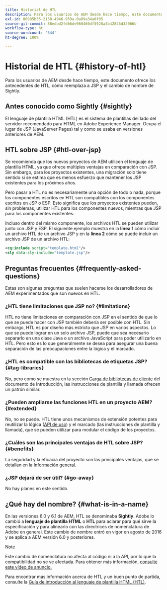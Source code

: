 ```yaml
---
title: Historial de HTL
description: Para los usuarios de AEM desde hace tiempo, este documento ofrece los antecedentes de HTL, cómo reemplaza a JSP y el cambio de nombre de Sightly.
exl-id: 00985b35-2130-4946-959a-0a09a34a0f05
source-git-commit: 88edbd2fd66de960460df5928a3b42846d32066b
workflow-type: ht
source-wordcount: '544'
ht-degree: 100%

---
```



# Historial de HTL {#history-of-htl}

Para los usuarios de AEM desde hace tiempo, este documento ofrece los antecedentes de HTL, cómo reemplaza a JSP y el cambio de nombre de Sightly.

## Antes conocido como Sightly {#sightly}

El lenguaje de plantilla HTML (HTL) es el sistema de plantillas del lado del servidor recomendado para HTML en Adobe Experience Manager. Ocupa el lugar de JSP (JavaServer Pages) tal y como se usaba en versiones anteriores de AEM.

## HTL sobre JSP {#htl-over-jsp}

Se recomienda que los nuevos proyectos de AEM utilicen el lenguaje de plantilla HTML, ya que ofrece múltiples ventajas en comparación con JSP. Sin embargo, para los proyectos existentes, una migración solo tiene sentido si se estima que es menos esfuerzo que mantener los JSP existentes para los próximos años.

Pero pasar a HTL no es necesariamente una opción de todo o nada, porque los componentes escritos en HTL son compatibles con los componentes escritos en JSP o ESP. Esto significa que los proyectos existentes pueden, sin problemas, utilizar HTL para los componentes nuevos, mientras que JSP para los componentes existentes.

Incluso dentro del mismo componente, los archivos HTL se pueden utilizar junto con JSP y ESP. El siguiente ejemplo muestra en la **línea 1** cómo incluir un archivo HTL de un archivo JSP y en la **línea 2** cómo se puede incluir un archivo JSP de un archivo HTL:

```xml
<cq:include script="template.html"/>
<sly data-sly-include="template.jsp"/>
```

## Preguntas frecuentes  {#frequently-asked-questions}

Estas son algunas preguntas que suelen hacerse los desarrolladores de AEM experimentados que son nuevos en HTL.

### ¿HTL tiene limitaciones que JSP no? {#limitations}

HTL no tiene limitaciones en comparación con JSP en el sentido de que lo que se puede hacer con JSP también debería ser posible con HTL. Sin embargo, HTL es por diseño más estricto que JSP en varios aspectos. Lo que se puede lograr en un solo archivo JSP, puede que sea necesario separarlo en una clase Java o un archivo JavaScript para poder utilizarlo en HTL. Pero esto es lo que generalmente se desea para asegurar una buena separación de las preocupaciones entre la lógica y el marcado.

### ¿HTL es compatible con las bibliotecas de etiquetas JSP? {#tag-libraries}

No, pero como se muestra en la sección [Carga de bibliotecas de cliente](getting-started.md#loading-client-libraries) del documento de Introducción, las instrucciones de plantilla y llamada ofrecen un patrón similar.

### ¿Pueden ampliarse las funciones HTL en un proyecto AEM? {#extended}

No, no se puede. HTL tiene unos mecanismos de extensión potentes para reutilizar la lógica ([API de uso](#use-api-for-accessing-logic)) y el marcado (las instrucciones de plantilla y llamada), que se pueden utilizar para modular el código de los proyectos.

### ¿Cuáles son las principales ventajas de HTL sobre JSP? {#benefits}

La seguridad y la eficacia del proyecto son las principales ventajas, que se detallan en la [Información general.](overview.md)

### ¿JSP dejará de ser útil? {#go-away}

No hay planes en este sentido.

## ¿Qué hay del nombre? {#what-is-in-a-name}

En las versiones 6.0 y 6.1 de AEM, HTL se denominaba **Sightly**. Adobe lo cambió a **lenguaje de plantilla HTML** o **HTL** para aclarar para qué sirve la especificación y para alinearlo con las directrices de nomenclatura de Adobe en general. Este cambio de nombre entró en vigor en agosto de 2016 y se aplica a AEM versión 6.0 y posteriores.

>[!NOTE]
>
>Este cambio de nomenclatura no afecta al código ni a la API, por lo que la compatibilidad no se ve afectada. Para obtener más información, [consulte este vídeo de anuncio.](https://helpx.adobe.com/es/experience-manager/how-to/announce-htl.html)

Para encontrar más información acerca de HTL y un buen punto de partida, consulte la [Guía de introducción al lenguaje de plantilla HTML (HTL)](overview.md).
